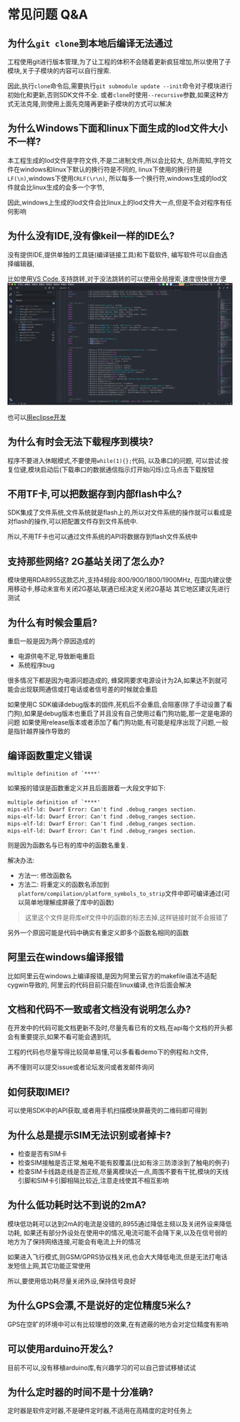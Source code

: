 常见问题 Q&A
=====


## 为什么`git clone`到本地后编译无法通过

工程使用git进行版本管理,为了让工程的体积不会随着更新疯狂增加,所以使用了子模块,关于子模块的内容可以自行搜索.

因此,执行`clone`命令后,需要执行`git submodule update --init`命令对子模块进行初始化和更新,否则SDK文件不全.
或者`clone`时使用`--recursive`参数,如果这种方式无法克隆,则使用上面先克隆再更新子模块的方式可以解决


## 为什么Windows下面和linux下面生成的lod文件大小不一样?

本工程生成的lod文件是字符文件,不是二进制文件,所以会比较大,
总所周知,字符文件在windows和linux下默认的换行符是不同的,
linux下使用的换行符是`LF(\n)`,windows下使用`CRLF(\r\n)`,
所以每多一个换行符,windows生成的lod文件就会比linux生成的会多一个字节,

因此,windows上生成的lod文件会比linux上的lod文件大一点,但是不会对程序有任何影响


## 为什么没有IDE,没有像keil一样的IDE么?

没有提供IDE,提供单独的工具链(编译链接工具)和下载软件,
编写软件可以自由选择编辑器,

比如使用[VS Code](https://code.visualstudio.com/),支持跳转,对于没法跳转的可以使用全局搜索,速度很快很方便
![](../assets/vscode.png)

也可以[用eclipse开发](https://github.com/Ai-Thinker-Open/GPRS_C_SDK/issues/202)

## 为什么有时会无法下载程序到模块?

程序不要进入休眠模式,不要使用`while(1){};`代码,
以及串口的问题,
可以尝试:按复位键,模块启动后(下载串口的数据通信指示灯开始闪烁)立马点击下载按钮

## 不用TF卡,可以把数据存到内部flash中么?

SDK集成了文件系统,文件系统就是flash上的,所以对文件系统的操作就可以看成是对flash的操作,可以把配置文件存到文件系统中.

所以,不用TF卡也可以通过文件系统的API将数据存到flash文件系统中


## 支持那些网络? 2G基站关闭了怎么办?

模块使用RDA8955这款芯片,支持4频段:800/900/1800/1900MHz,
在国内建议使用移动卡,移动未宣布关闭2G基站,联通已经决定关闭2G基站
其它地区建议先进行测试


## 为什么有时候会重启?

重启一般是因为两个原因造成的
* 电源供电不足,导致断电重启
* 系统程序bug

很多情况下都是因为电源问题造成的, 蜂窝网要求电源设计为2A,如果达不到就可能会出现联网通信或打电话或者信号差的时候就会重启

如果使用C SDK编译debug版本的固件,死机后不会重启,会阻塞(除了手动设置了看门狗),如果是debug版本也重启了并且没有自己使用过看门狗功能,那一定是电源的问题
如果使用release版本或者添加了看门狗功能,有可能是程序出现了问题,一般是指针越界操作导致的


## 编译函数重定义错误

```
multiple definition of `****'
```

如果报的错误是函数重定义并且后面跟着一大段文字如下:

```
multiple definition of `****'
mips-elf-ld: Dwarf Error: Can't find .debug_ranges section.
mips-elf-ld: Dwarf Error: Can't find .debug_ranges section.
mips-elf-ld: Dwarf Error: Can't find .debug_ranges section.
mips-elf-ld: Dwarf Error: Can't find .debug_ranges section.
```

则是因为函数名与已有的库中的函数名重复.

解决办法: 
* 方法一: 修改函数名
* 方法二: 将重定义的函数名添加到`platform/compilation/platform_symbols_to_strip`文件中即可编译通过(可以简单地理解成屏蔽了库中的函数)
> 这里这个文件是将库elf文件中的函数的标志去掉,这样链接时就不会报错了

另外一个原因可能是代码中确实有重定义即多个函数名相同的函数


## 阿里云在windows编译报错

比如阿里云在windows上编译报错,是因为阿里云官方的makefile语法不适配cygwin导致的,
阿里云的代码目前只能在linux编译,也许后面会解决



## 文档和代码不一致或者文档没有说明怎么办?

在开发中的代码可能文档更新不及时,尽量先看已有的文档,在api每个文档的开头都会有重要提示,如果不看可能会遇到坑,

工程的代码也尽量写得比较简单易懂,可以多看看demo下的例程和.h文件,

再不懂则可以提交issue或者论坛发问或者发邮件询问

## 如何获取IMEI?

可以使用SDK中的API获取,或者用手机扫描模块屏蔽壳的二维码即可得到


## 为什么总是提示SIM无法识别或者掉卡?

* 检查是否有SIM卡
* 检查SIM接触是否正常,触电不能有胶覆盖(比如有涂三防漆涂到了触电的例子)
* 检查SIM卡线路走线是否正规,尽量离模块近一点,周围不要有干扰,模块的天线引脚和SIM卡引脚相隔比较近,注意走线使其不相互影响

## 为什么低功耗时达不到说的2mA?

模块低功耗可以达到2mA的电流是没错的,8955通过降低主频以及关闭外设来降低功耗,
如果还有部分外设处在使用中的情况,电流可能不会降下来,以及在信号弱的地方为了保持网络连接,可能会有电流上升的情况

如果进入飞行模式,则GSM/GPRS协议栈关闭,也会大大降低电流,但是无法打电话发短信上网,其它功能正常使用

所以,要使用低功耗尽量关闭外设,保持信号良好




## 为什么GPS会漂,不是说好的定位精度5米么?

GPS在空旷的环境中可以有比较理想的效果,在有遮蔽的地方会对定位精度有影响


## 可以使用arduino开发么?

目前不可以,没有移植arduino库,有兴趣学习的可以自己尝试移植试试


## 为什么定时器的时间不是十分准确?

定时器是软件定时器,不是硬件定时器,不适用在高精度的定时任务上


